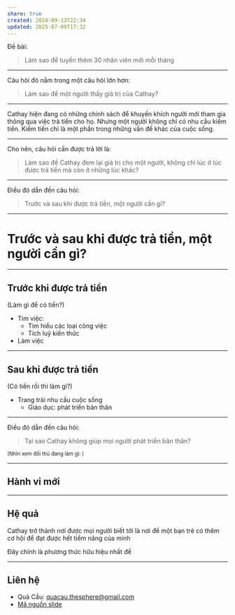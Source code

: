```yaml
---
share: true
created: 2024-09-13T22:34
updated: 2025-07-09T17:32
---
```

Đề bài:
> Làm sao để tuyển thêm 30 nhân viên mới mỗi tháng
---

Câu hỏi đó nằm trong một câu hỏi lớn hơn:
> Làm sao để một người thấy giá trị của Cathay?

---
Cathay hiện đang có những chính sách để khuyến khích người mới tham gia thông qua việc trả tiền cho họ. Nhưng một người không chỉ có nhu cầu kiếm tiền. <span class="fragment red">Kiếm tiền chỉ là một phần trong những vấn đề khác của cuộc sống.</span>

---

Cho nên, câu hỏi cần được trả lời là:
> Làm sao để Cathay đem lại giá trị cho một người, không chỉ lúc ở lúc được trả tiền mà còn ở những lúc khác?
---

Điều đó dẫn đến câu hỏi:
> Trước và sau khi được trả tiền, một người cần gì?
---

# Trước và sau khi được trả tiền, một người cần gì?
----
## Trước khi được trả tiền 
(Làm gì để có tiền?) <!-- .element: class="fragment" -->
- Tìm việc:<!-- .element: class="fragment" -->
    - Tìm hiểu các loại công việc<!-- .element: class="fragment" -->
    - Tích luỹ kiến thức<!-- .element: class="fragment" -->
- Làm việc<!-- .element: class="fragment" -->

----
## Sau khi được trả tiền
(Có tiền rồi thì làm gì?) <!-- .element: class="fragment" -->
- Trang trải nhu cầu cuộc sống<!-- .element: class="fragment" -->
    - Giáo dục: phát triển bản thân<!-- .element: class="fragment" -->

---
Điều đó dẫn đến câu hỏi:
> Tại sao Cathay không giúp mọi người phát triển bản thân?

<small class='fragment'>(Nhìn xem đối thủ đang làm gì: )</small>

----
## Hành vi mới

----
## Hệ quả
Cathay trở thành nơi được mọi người biết tới là nơi để một bạn trẻ có thêm cơ hội để đạt được hết tiềm năng của mình
 <!-- .element: class="fragment" -->

<span class="fragment">Đây chính là <span class="red">phương thức hữu hiệu nhất</span> để </span> 

---

## Liên hệ
- Quả Cầu: quacau.thesphere@gmail.com
- [Mã nguồn slide]() 
